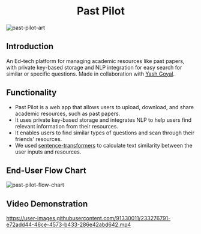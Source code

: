 <h1 align="center">Past Pilot</h1>  
  
![past-pilot-art](https://user-images.githubusercontent.com/91330011/233276618-ae4b0d09-c0ca-4e14-9d7c-0c9e317ca782.png)

## Introduction  
An Ed-tech platform for managing academic resources like past papers, with private key-based storage and NLP integration for easy search for similar or specific questions. Made in collaboration with [Yash Goyal](https://github.com/ycatsh).
  

## Functionality  
- Past Pilot is a web app that allows users to upload, download, and share academic resources, such as past papers.
- It uses private key-based storage and integrates NLP to help users find relevant information from their resources.
- It enables users to find similar types of questions and scan through their friends' resources. 
- We used [sentence-transformers](https://www.sbert.net/) to calculate text similarity between the user inputs and resources.
  

## End-User Flow Chart
![past-pilot-flow-chart](https://user-images.githubusercontent.com/91330011/230769044-bc5888b6-ae7d-42ae-815a-8d5afe540657.png)
  

## Video Demonstration
https://user-images.githubusercontent.com/91330011/233276791-e72add44-46ce-4573-b433-286e42abd642.mp4
